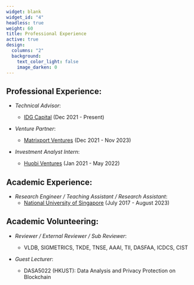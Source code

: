 ```yaml
---
widget: blank
widget_id: "4"
headless: true
weight: 60
title: Professional Experience
active: true
design:
  columns: "2"
  background:
    text_color_light: false
    image_darken: 0
---
```

## Professional Experience:

- *Technical Advisor*: 
  - [IDG Capital](https://en.idgcapital.com/) (Dec 2021 - Present)
  
- *Venture Partner*: 
  - [Matrixport Ventures](https://www.matrixport.com/) (Dec 2021 - Nov 2023) 
  
- *Investment Analyst Intern*: 
  - [Huobi Ventures](https://www.huobi.com/en-us/capital/) (Jan 2021 - May 2022)



## Academic Experience:

- *Research Engineer / Teaching Assistant / Research Assistant*: 
  - [National University of Singapore](https://www.nus.edu.sg/) (July 2017 - August 2023)



## Academic Volunteering:

- *Reviewer / External Reviewer / Sub Reviewer*:
  - VLDB, SIGMETRICS, TKDE, TNSE, AAAI, TII, DASFAA, ICDCS, CIST

- *Guest Lecturer*:
  - DASA5022 (HKUST): Data Analysis and Privacy Protection on Blockchain